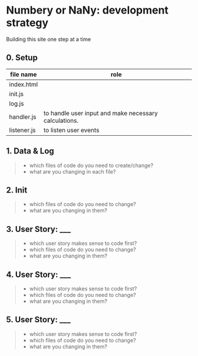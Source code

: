 # Numbery or NaNy: development strategy

Building this site one step at a time

## 0. Setup

| file name | role |
| --- | --- |
| index.html |  |
| init.js |  |
| log.js |  |
| handler.js | to handle user input and make necessary calculations. |
| listener.js | to listen user events |


## 1. Data & Log

> * which files of code do you need to create/change?
> * what are you changing in each file?

## 2. Init

> * which files of code do you need to change?
> * what are you changing in them?

## 3. User Story: ___

> * which user story makes sense to code first?
> * which files of code do you need to change?
> * what are you changing in them?

## 4. User Story: ___

> * which user story makes sense to code first?
> * which files of code do you need to change?
> * what are you changing in them?

## 5. User Story: ___

> * which user story makes sense to code first?
> * which files of code do you need to change?
> * what are you changing in them?
